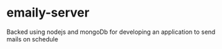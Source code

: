 # emaily-server
Backed using nodejs and mongoDb for developing an application to send mails on schedule
